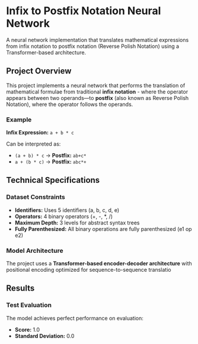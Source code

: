 # Infix to Postfix Notation Neural Network

A neural network implementation that translates mathematical expressions from infix notation to postfix notation (Reverse Polish Notation) using a Transformer-based architecture.

## Project Overview

This project implements a neural network that performs the translation of mathematical formulae from traditional **infix notation** - where the operator appears between two operands—to **postfix** (also known as Reverse Polish Notation), where the operator follows the operands. 

### Example

**Infix Expression:** `a + b * c`

Can be interpreted as:
- `(a + b) * c` → **Postfix:** `ab+c*`
- `a + (b * c)` → **Postfix:** `abc*+` 

## Technical Specifications

### Dataset Constraints
- **Identifiers:** Uses 5 identifiers (a, b, c, d, e) 
- **Operators:** 4 binary operators (+, -, *, /)
- **Maximum Depth:** 3 levels for abstract syntax trees
- **Fully Parenthesized:** All binary operations are fully parenthesized (e1 op e2)

### Model Architecture

The project uses a **Transformer-based encoder-decoder architecture** with positional encoding optimized for sequence-to-sequence translatio

## Results
### Test Evaluation
The model achieves perfect performance on evaluation:
- **Score:** 1.0
- **Standard Deviation:** 0.0
